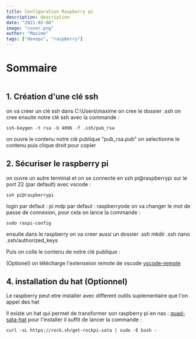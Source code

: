 ```yaml
---
title: Configuration Raspberry pi
description: description
date: "2021-02-08"
image: "cover.png"
author: "Maxime"
tags: ["devops", "raspberry"]
---
```


# Sommaire

```toc

```

## 1. Création d'une clé ssh

on va creer un clé ssh
dans C:\Users\maxime on cree le dossier .ssh
on cree ensuite notre clé ssh avec la commande :

```
ssh-keygen -t rsa -b 4096 -f .ssh/pub_rsa
```

on ouvre le contenu notre clé publique "pub_rsa.pub"
on selectionne le contenu puis clique droit pour copier

## 2. Sécuriser le raspberry pi

on ouvre un autre terminal et on se connecte en ssh pi@raspberrypi sur le port 22 (par default) avec vscode :

```
ssh pi@raspberrypi
```

login par defaut : pi
mdp par defaut : raspberryode
on va changer le mot de passe de connexion, pour cela on lance la commande :

```
sudo raspi-config
```

ensuite dans le raspberry on va creer aussi un dossier .ssh
mkdir .ssh
nano .ssh/authorized_keys

Puis on colle le contenu de notre clé publique :

(Optionel) on télécharge l'extenseion remote de vscode
[vscode-remote](https://marketplace.visualstudio.com/items?itemName=ms-vscode-remote.vscode-remote-extensionpack)

## 4. installation du hat (Optionnel)

Le raspberry peut etre installer avec different outils suplementaire que l'on appel des hat

Il existe un hat qui permet de transformer son raspberry pi en nas :
[quad-sata-hat](https://shop.allnetchina.cn/products/quad-sata-hat-case-for-raspberry-pi-4)
pour l'installer il suffit de lancer la commande :

```
curl -sL https://rock.sh/get-rockpi-sata | sudo -E bash -
```
